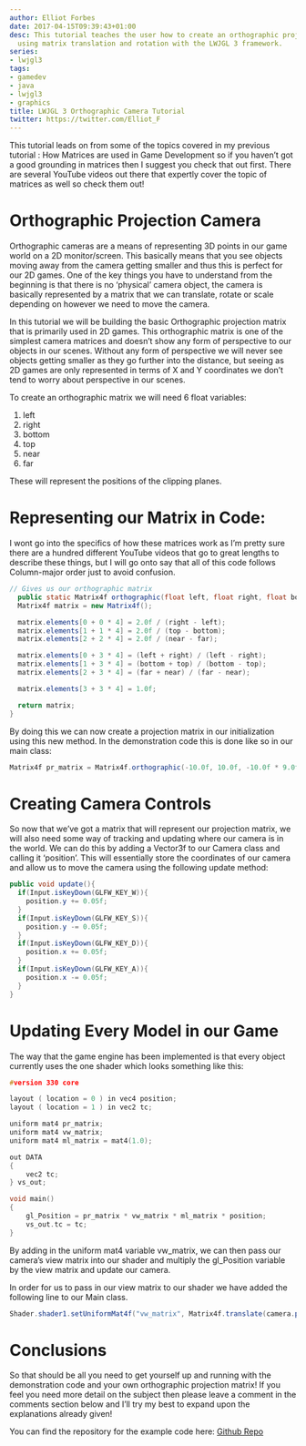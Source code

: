 ```yaml
---
author: Elliot Forbes
date: 2017-04-15T09:39:43+01:00
desc: This tutorial teaches the user how to create an orthographic projection camera
  using matrix translation and rotation with the LWJGL 3 framework.
series:
- lwjgl3
tags:
- gamedev
- java
- lwjgl3
- graphics
title: LWJGL 3 Orthographic Camera Tutorial
twitter: https://twitter.com/Elliot_F
---
```


<p>This tutorial leads on from some of the topics covered in my previous tutorial : How Matrices are used in Game Development so if you haven’t got a good grounding in matrices then I suggest you check that out first. There are several YouTube videos out there that expertly cover the topic of matrices as well so check them out!</p>

# Orthographic Projection Camera

<p>Orthographic cameras are a means of representing 3D points in our game world on a 2D monitor/screen. This basically means that you see objects moving away from the camera getting smaller and thus this is perfect for our 2D games. One of the key things you have to understand from the beginning is that there is no ‘physical’ camera object, the camera is basically represented by a matrix that we can translate, rotate or scale depending on however we need to move the camera.</p>

<p>In this tutorial we will be building the basic Orthographic projection matrix that is primarily used in 2D games. This orthographic matrix is one of the simplest camera matrices and doesn’t show any form of perspective to our objects in our scenes. Without any form of perspective we will never see objects getting smaller as they go further into the distance, but seeing as 2D games are only represented in terms of X and Y coordinates we don’t tend to worry about perspective in our scenes.</p>

<p>To create an orthographic matrix we will need 6 float variables:</p>


1. left
2. right
3. bottom
4. top
5. near
6. far

<p>These will represent the positions of the clipping planes.</p>

# Representing our Matrix in Code:

<p>I wont go into the specifics of how these matrices work as I’m pretty sure there are a hundred different YouTube videos that go to great lengths to describe these things, but I will go onto say that all of this code follows Column-major order just to avoid confusion.</p>

```java
// Gives us our orthographic matrix
  public static Matrix4f orthographic(float left, float right, float bottom, float top, float near, float far){
  Matrix4f matrix = new Matrix4f();

  matrix.elements[0 + 0 * 4] = 2.0f / (right - left);
  matrix.elements[1 + 1 * 4] = 2.0f / (top - bottom);
  matrix.elements[2 + 2 * 4] = 2.0f / (near - far);

  matrix.elements[0 + 3 * 4] = (left + right) / (left - right);
  matrix.elements[1 + 3 * 4] = (bottom + top) / (bottom - top);
  matrix.elements[2 + 3 * 4] = (far + near) / (far - near);

  matrix.elements[3 + 3 * 4] = 1.0f;

  return matrix;
}
```

<p>By doing this we can now create a projection matrix in our initialization using this new method. In the demonstration code this is done like so in our main class:</p>

```java
Matrix4f pr_matrix = Matrix4f.orthographic(-10.0f, 10.0f, -10.0f * 9.0f / 16.0f, 10.0f * 9.0f / 16.0f, -10.0f, 10.0f);
```

# Creating Camera Controls

<p>So now that we’ve got a matrix that will represent our projection matrix, we will also need some way of tracking and updating where our camera is in the world. We can do this by adding a Vector3f to our Camera class and calling it ‘position’. This will essentially store the coordinates of our camera and allow us to move the camera using the following update method:</p>

```java
public void update(){		
  if(Input.isKeyDown(GLFW_KEY_W)){
    position.y += 0.05f;
  }
  if(Input.isKeyDown(GLFW_KEY_S)){
    position.y -= 0.05f;
  }
  if(Input.isKeyDown(GLFW_KEY_D)){
    position.x += 0.05f;
  }
  if(Input.isKeyDown(GLFW_KEY_A)){
    position.x -= 0.05f;
  }
}
```

# Updating Every Model in our Game

<p>The way that the game engine has been implemented is that every object currently uses the one shader which looks something like this:</p>

```c
#version 330 core

layout ( location = 0 ) in vec4 position;
layout ( location = 1 ) in vec2 tc;

uniform mat4 pr_matrix;
uniform mat4 vw_matrix;
uniform mat4 ml_matrix = mat4(1.0);

out DATA
{
	vec2 tc;
} vs_out;

void main()
{
	gl_Position = pr_matrix * vw_matrix * ml_matrix * position;
	vs_out.tc = tc;
}
```

<p>By adding in the uniform mat4 variable vw_matrix, we can then pass our camera’s view matrix into our shader and multiply the gl_Position variable by the view matrix and update our camera.</p>

<p>In order for us to pass in our view matrix to our shader we have added the following line to our Main class.</p>

```java
Shader.shader1.setUniformMat4f("vw_matrix", Matrix4f.translate(camera.position));
```

# Conclusions

<p>So that should be all you need to get yourself up and running with the demonstration code and your own orthographic projection matrix! If you feel you need more detail on the subject then please leave a comment in the comments section below and I’ll try my best to expand upon the explanations already given!</p>

<p>You can find the repository for the example code here: <a href="https://github.com/emforce/AlgebraTutorial">Github Repo</a></p>